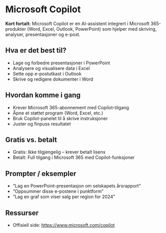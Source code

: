 # Microsoft Copilot

**Kort fortalt:** Microsoft Copilot er en AI-assistent integrert i Microsoft 365-produkter (Word, Excel, Outlook, PowerPoint) som hjelper med skriving, analyser, presentasjoner og e-post.

## Hva er det best til?

- Lage og forbedre presentasjoner i PowerPoint
- Analysere og visualisere data i Excel
- Sette opp e-postutkast i Outlook
- Skrive og redigere dokumenter i Word

## Hvordan komme i gang

- Krever Microsoft 365-abonnement med Copilot-tilgang
- Åpne et støttet program (Word, Excel, etc.)
- Bruk Copilot-panelet til å skrive instruksjoner
- Juster og finpuss resultatet

## Gratis vs. betalt

- Gratis: Ikke tilgjengelig – krever betalt lisens
- Betalt: Full tilgang i Microsoft 365 med Copilot-funksjoner

## Prompter / eksempler

- “Lag en PowerPoint-presentasjon om selskapets årsrapport”
- “Oppsummer disse e-postene i punktform”
- “Lag en graf som viser salg per region for 2024”

## Ressurser

- Offisiell side: https://www.microsoft.com/copilot
